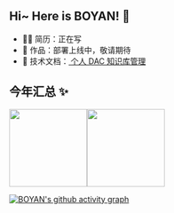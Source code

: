 <!--
**boyan-uni/boyan-uni** is a ✨ _special_ ✨ repository because its `README.md` (this file) appears on your GitHub profile.

Here are some ideas to get you started:

- 🔭 I’m currently working on ...
- 🌱 I’m currently learning ...
- 👯 I’m looking to collaborate on ...
- 🤔 I’m looking for help with ...
- 💬 Ask me about ...
- 📫 How to reach me: ...
- 😄 Pronouns: ...
- ⚡ Fun fact: ...
-->

## Hi~ Here is BOYAN! 🌸

- 👨‍💻 简历：正在写
- 🏡 作品：部署上线中，敬请期待
- 💬 技术文档：<a href="https://github.com/boyan-uni/BOYAN-Personal-Knowledge-Management-Document-as-Code-Repository" target="_blank"> 个人 DAC 知识库管理 </a>


## 今年汇总 ✨

<img align="" height="140px" src="https://github-readme-stats.vercel.app/api?username=boyan-uni&hide_title=true&hide_border=true&show_icons=true&include_all_commits=true&line_height=21&theme=radical&locale=cn" /><img align="" height="140px" src="https://github-readme-stats.vercel.app/api/top-langs/?username=boyan-uni&hide_title=true&hide_border=true&theme=radical&locale=cn" />


[![BOYAN's github activity graph](https://github-readme-activity-graph.vercel.app/graph?username=boyan-uni&theme=dracula)](https://github.com/ashutosh00710/github-readme-activity-graph)



